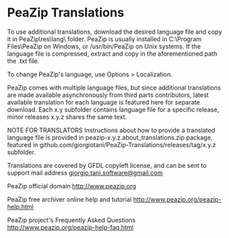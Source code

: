 PeaZip Translations
======

To use additional translations, download the desired language file and copy it in PeaZip\res\lang\ folder.
PeaZip is usually installed in C:\Program Files\PeaZip on Windows, or /usr/bin/PeaZip on Unix systems.
If the language file is compressed, extract and copy in the aforementioned path the .txt file.

To change PeaZip's language, use Options > Localization.

PeaZip comes with multiple language files, but since additional translations are made available asynchronously from third parts contributors, latest available translation for each language is featured here for separate download.
Each x.y subfolder contains language file for a specific release, minor releases x.y.z shares the same text.

NOTE FOR TRANSLATORS
Instructions about how to provide a translated language file is provided in peazip-x.y.z.about_translations.zip package, featured in github.com/giorgiotani/PeaZip-Translations/releases/tag/x.y.z subfolder.

Translations are covered by GFDL copyleft license, and can be sent to support mail address giorgio.tani.software@gmail.com

PeaZip official domain http://www.peazip.org

PeaZip free archiver online help and tutorial http://www.peazip.org/peazip-help.html

PeaZip project's Frequently Asked Questions http://www.peazip.org/peazip-help-faq.html
